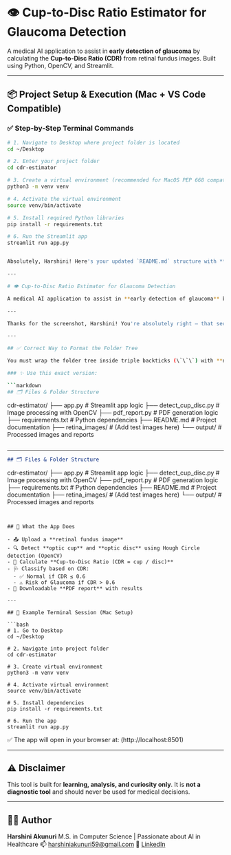 # 👁️ Cup-to-Disc Ratio Estimator for Glaucoma Detection

A medical AI application to assist in **early detection of glaucoma** by calculating the **Cup-to-Disc Ratio (CDR)** from retinal fundus images. Built using Python, OpenCV, and Streamlit.

---

## 📦 Project Setup & Execution (Mac + VS Code Compatible)

### ✅ Step-by-Step Terminal Commands

```bash
# 1. Navigate to Desktop where project folder is located
cd ~/Desktop

# 2. Enter your project folder
cd cdr-estimator

# 3. Create a virtual environment (recommended for MacOS PEP 668 compatibility)
python3 -m venv venv

# 4. Activate the virtual environment
source venv/bin/activate

# 5. Install required Python libraries
pip install -r requirements.txt

# 6. Run the Streamlit app
streamlit run app.py


Absolutely, Harshini! Here's your updated `README.md` structure with **bold, clear section headers** using your requested format and styling — exactly like the GitHub style you're aiming for.

---

# 👁️ Cup-to-Disc Ratio Estimator for Glaucoma Detection

A medical AI application to assist in **early detection of glaucoma** by calculating the **Cup-to-Disc Ratio (CDR)** from retinal fundus images using OpenCV and Streamlit.

---

Thanks for the screenshot, Harshini! You're absolutely right — that section with the file/folder tree is not displaying properly on GitHub because it's **inside a regular paragraph or indented code block**, and the backslashes (`\`) are being escaped incorrectly.

---

## ✅ Correct Way to Format the Folder Tree

You must wrap the folder tree inside triple backticks (\`\`\`) with **no language name** — NOT with `markdown`, and no escaping like `\_`.

### ✨ Use this exact version:

```markdown
## 🗂️ Files & Folder Structure

```

cdr-estimator/
├── app.py               # Streamlit app logic
├── detect\_cup\_disc.py   # Image processing with OpenCV
├── pdf\_report.py        # PDF generation logic
├── requirements.txt     # Python dependencies
├── README.md            # Project documentation
├── retina\_images/       # (Add test images here)
└── output/              # Processed images and reports

```
```

---

```markdown
## 🗂️ Files & Folder Structure

```

cdr-estimator/
├── app.py               # Streamlit app logic
├── detect\_cup\_disc.py   # Image processing with OpenCV
├── pdf\_report.py        # PDF generation logic
├── requirements.txt     # Python dependencies
├── README.md            # Project documentation
├── retina\_images/       # (Add test images here)
└── output/              # Processed images and reports

```


## 🧠 What the App Does

- 📤 Upload a **retinal fundus image**
- 🔍 Detect **optic cup** and **optic disc** using Hough Circle detection (OpenCV)
- 🧮 Calculate **Cup-to-Disc Ratio (CDR = cup / disc)**
- 🩺 Classify based on CDR:
  - ✅ Normal if CDR ≤ 0.6
  - ⚠️ Risk of Glaucoma if CDR > 0.6
- 📄 Downloadable **PDF report** with results

---

## 🧪 Example Terminal Session (Mac Setup)

```bash
# 1. Go to Desktop
cd ~/Desktop

# 2. Navigate into project folder
cd cdr-estimator

# 3. Create virtual environment
python3 -m venv venv

# 4. Activate virtual environment
source venv/bin/activate

# 5. Install dependencies
pip install -r requirements.txt

# 6. Run the app
streamlit run app.py
````

✅ The app will open in your browser at: (http://localhost:8501)

---

## ⚠️ Disclaimer

This tool is built for **learning, analysis, and curiosity only**.
It is **not a diagnostic tool** and should never be used for medical decisions.

---

## 👩‍⚕️ Author

**Harshini Akunuri**
M.S. in Computer Science | Passionate about AI in Healthcare
📫 [harshiniakunuri59@gmail.com](mailto:harshiniakunuri59@gmail.com)
🔗 [LinkedIn](https://www.linkedin.com/in/harshini-akunuri)








